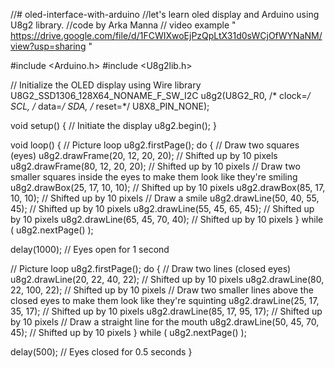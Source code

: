 //# oled-interface-with-arduino
//let's learn oled display and Arduino using U8g2 library.
//code by Arka Manna
// video example " https://drive.google.com/file/d/1FCWIXwoEjPzQpLtX31d0sWCjOfWYNaNM/view?usp=sharing "

#include <Arduino.h>
#include <U8g2lib.h>

// Initialize the OLED display using Wire library
U8G2_SSD1306_128X64_NONAME_F_SW_I2C u8g2(U8G2_R0, /* clock=*/ SCL, /* data=*/ SDA, /* reset=*/ U8X8_PIN_NONE);

void setup() {
  // Initiate the display
  u8g2.begin();
}

void loop() {
  // Picture loop
  u8g2.firstPage();
  do {
    // Draw two squares (eyes)
    u8g2.drawFrame(20, 12, 20, 20); // Shifted up by 10 pixels
    u8g2.drawFrame(80, 12, 20, 20); // Shifted up by 10 pixels
    // Draw two smaller squares inside the eyes to make them look like they're smiling
    u8g2.drawBox(25, 17, 10, 10); // Shifted up by 10 pixels
    u8g2.drawBox(85, 17, 10, 10); // Shifted up by 10 pixels
    // Draw a smile
    u8g2.drawLine(50, 40, 55, 45); // Shifted up by 10 pixels
    u8g2.drawLine(55, 45, 65, 45); // Shifted up by 10 pixels
    u8g2.drawLine(65, 45, 70, 40); // Shifted up by 10 pixels
  } while ( u8g2.nextPage() );
  
  delay(1000); // Eyes open for 1 second

  // Picture loop
  u8g2.firstPage();
  do {
    // Draw two lines (closed eyes)
    u8g2.drawLine(20, 22, 40, 22); // Shifted up by 10 pixels
    u8g2.drawLine(80, 22, 100, 22); // Shifted up by 10 pixels
    // Draw two smaller lines above the closed eyes to make them look like they're squinting
    u8g2.drawLine(25, 17, 35, 17); // Shifted up by 10 pixels
    u8g2.drawLine(85, 17, 95, 17); // Shifted up by 10 pixels
    // Draw a straight line for the mouth
    u8g2.drawLine(50, 45, 70, 45); // Shifted up by 10 pixels
  } while ( u8g2.nextPage() );

  delay(500); // Eyes closed for 0.5 seconds
}
